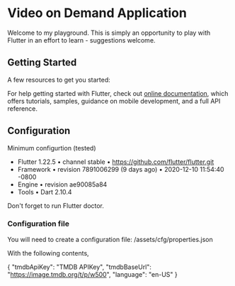 # Video on Demand Application

Welcome to my playground. This is simply an opportunity to play with Flutter in an effort to learn - suggestions welcome.

## Getting Started

A few resources to get you started:

For help getting started with Flutter, check out
[online documentation](https://flutter.dev/docs), which offers tutorials,
samples, guidance on mobile development, and a full API reference.

## Configuration

Minimum configurtion (tested)

* Flutter 1.22.5 • channel stable • https://github.com/flutter/flutter.git
* Framework • revision 7891006299 (9 days ago) • 2020-12-10 11:54:40 -0800
* Engine • revision ae90085a84
* Tools • Dart 2.10.4

Don't forget to run Flutter doctor.

### Configuration file

You will need to create a configuration file: /assets/cfg/properties.json

With the following contents, 

{
  "tmdbApiKey": "TMDB APIKey",
  "tmdbBaseUrl": "https://image.tmdb.org/t/p/w500",
  "language": "en-US"
}